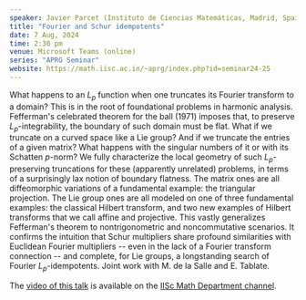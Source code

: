 ```yaml
---
speaker: Javier Parcet (Instituto de Ciencias Matemáticas, Madrid, Spain)
title: "Fourier and Schur idempotents"
date: 7 Aug, 2024
time: 2:30 pm
venue: Microsoft Teams (online)
series: "APRG Seminar"
website: https://math.iisc.ac.in/~aprg/index.php?id=seminar24-25
---
```


What happens to an $L_p$ function when one truncates its Fourier
transform to a domain? This is in the root of foundational problems in
harmonic analysis. Fefferman's celebrated theorem for the ball (1971)
imposes that, to preserve $L_p$-integrability, the boundary of such
domain must be flat. What if we truncate on a curved space like a Lie
group? And if we truncate the entries of a given matrix? What happens
with the singular numbers of it or with its Schatten $p$-norm? We fully
characterize the local geometry of such $L_p$-preserving truncations for
these (apparently unrelated) problems, in terms of a surprisingly lax
notion of boundary flatness. The matrix ones are all diffeomorphic
variations of a fundamental example: the triangular projection. The Lie
group ones are all modeled on one of three fundamental examples: the
classical Hilbert transform, and two new examples of Hilbert transforms
that we call affine and projective. This vastly generalizes Fefferman's
theorem to nontrigonometric and noncommutative scenarios. It confirms the
intuition that Schur multipliers share profound similarities with
Euclidean Fourier multipliers -- even in the lack of a Fourier transform
connection -- and complete, for Lie groups, a longstanding search of
Fourier $L_p$-idempotents. Joint work with M. de la Salle and E. Tablate.

The [video of this talk](https://www.youtube.com/watch?v=VFuq6kF4Lhk&list=PLQXtaLhI1-1qxOEykh-1WOFkYuIzEE-ev) is available
on the [IISc Math Department channel](https://www.youtube.com/channel/UCR5Igvq9HScQKlPr-0coSIg/playlists).
